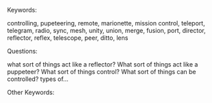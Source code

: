 Keywords:

controlling, pupeteering, remote, marionette, mission control, teleport, telegram, radio,
sync, mesh, unity, union, merge, fusion, port, director, reflector, reflex, telescope, peer,
ditto, lens

Questions:

what sort of things act like a reflector?
What sort of things act like a puppeteer?
What sort of things control?
What sort of things can be controlled?
types of...

Other Keywords:
